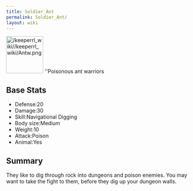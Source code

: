 ```yaml
---
title: Soldier_Ant
permalink: Soldier_Ant/
layout: wiki
---
```


<img src="/keeperrl_wiki//keeperrl_wiki/Antw.png" title="fig:/keeperrl_wiki//keeperrl_wiki/Antw.png" alt="/keeperrl_wiki//keeperrl_wiki/Antw.png" width="100" />
''Poisonous ant warriors

Base Stats
----------

-   Defense:20
-   Damage:30
-   Skill:Navigational Digging
-   Body size:Medium
-   Weight:10
-   Attack:Poison
-   Animal:Yes

Summary
-------

They like to dig through rock into dungeons and poison enemies. You may
want to take the fight to them, before they dig up your dungeon walls.
